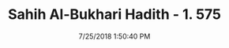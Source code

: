 ---
title        : "Sahih Al-Bukhari Hadith - 1. 575"
date         : 7/25/2018 1:50:40 PM
draft        : false
type         : "hadith"
layout       : "hadith"
BookCode     : "SHB"
VolumeNumber : "1"
HadithNumber : "575"
categories  :  ["Prayer Times-Talking about Islamic Jurisprudence after 'Isha'"]
tags  :  ["Abdullah bin Umar"]
---